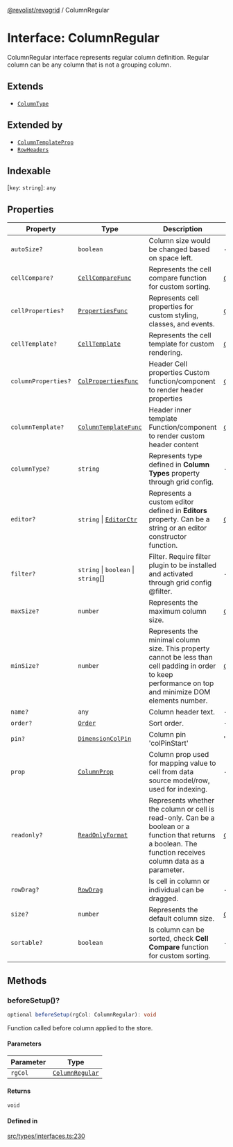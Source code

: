 [@revolist/revogrid](README.md) / ColumnRegular

# Interface: ColumnRegular

ColumnRegular interface represents regular column definition.
Regular column can be any column that is not a grouping column.

## Extends

- [`ColumnType`](Interface.ColumnType.md)

## Extended by

- [`ColumnTemplateProp`](Interface.ColumnTemplateProp.md)
- [`RowHeaders`](Interface.RowHeaders.md)

## Indexable

 \[`key`: `string`\]: `any`

## Properties

| Property | Type | Description | Inherited from | Defined in |
| ------ | ------ | ------ | ------ | ------ |
| `autoSize?` | `boolean` | Column size would be changed based on space left. | - | [src/types/interfaces.ts:206](https://github.com/revolist/revogrid/blob/0c3bb4ec80c81d5563060679540746537ed4be52/src/types/interfaces.ts#L206) |
| `cellCompare?` | [`CellCompareFunc`](TypeAlias.CellCompareFunc.md) | Represents the cell compare function for custom sorting. | [`ColumnType`](Interface.ColumnType.md).`cellCompare` | [src/types/interfaces.ts:178](https://github.com/revolist/revogrid/blob/0c3bb4ec80c81d5563060679540746537ed4be52/src/types/interfaces.ts#L178) |
| `cellProperties?` | [`PropertiesFunc`](TypeAlias.PropertiesFunc.md) | Represents cell properties for custom styling, classes, and events. | [`ColumnType`](Interface.ColumnType.md).`cellProperties` | [src/types/interfaces.ts:170](https://github.com/revolist/revogrid/blob/0c3bb4ec80c81d5563060679540746537ed4be52/src/types/interfaces.ts#L170) |
| `cellTemplate?` | [`CellTemplate`](Interface.CellTemplate.md) | Represents the cell template for custom rendering. | [`ColumnType`](Interface.ColumnType.md).`cellTemplate` | [src/types/interfaces.ts:174](https://github.com/revolist/revogrid/blob/0c3bb4ec80c81d5563060679540746537ed4be52/src/types/interfaces.ts#L174) |
| `columnProperties?` | [`ColPropertiesFunc`](TypeAlias.ColPropertiesFunc.md) | Header Cell properties Custom function/component to render header properties | [`ColumnType`](Interface.ColumnType.md).`columnProperties` | [src/types/interfaces.ts:113](https://github.com/revolist/revogrid/blob/0c3bb4ec80c81d5563060679540746537ed4be52/src/types/interfaces.ts#L113) |
| `columnTemplate?` | [`ColumnTemplateFunc`](TypeAlias.ColumnTemplateFunc.md) | Header inner template Function/component to render custom header content | [`ColumnType`](Interface.ColumnType.md).`columnTemplate` | [src/types/interfaces.ts:108](https://github.com/revolist/revogrid/blob/0c3bb4ec80c81d5563060679540746537ed4be52/src/types/interfaces.ts#L108) |
| `columnType?` | `string` | Represents type defined in **Column Types** property through grid config. | - | [src/types/interfaces.ts:226](https://github.com/revolist/revogrid/blob/0c3bb4ec80c81d5563060679540746537ed4be52/src/types/interfaces.ts#L226) |
| `editor?` | `string` \| [`EditorCtr`](TypeAlias.EditorCtr.md) | Represents a custom editor defined in **Editors** property. Can be a string or an editor constructor function. | [`ColumnType`](Interface.ColumnType.md).`editor` | [src/types/interfaces.ts:166](https://github.com/revolist/revogrid/blob/0c3bb4ec80c81d5563060679540746537ed4be52/src/types/interfaces.ts#L166) |
| `filter?` | `string` \| `boolean` \| `string`[] | Filter. Require filter plugin to be installed and activated through grid config @filter. | - | [src/types/interfaces.ts:210](https://github.com/revolist/revogrid/blob/0c3bb4ec80c81d5563060679540746537ed4be52/src/types/interfaces.ts#L210) |
| `maxSize?` | `number` | Represents the maximum column size. | [`ColumnType`](Interface.ColumnType.md).`maxSize` | [src/types/interfaces.ts:161](https://github.com/revolist/revogrid/blob/0c3bb4ec80c81d5563060679540746537ed4be52/src/types/interfaces.ts#L161) |
| `minSize?` | `number` | Represents the minimal column size. This property cannot be less than cell padding in order to keep performance on top and minimize DOM elements number. | [`ColumnType`](Interface.ColumnType.md).`minSize` | [src/types/interfaces.ts:157](https://github.com/revolist/revogrid/blob/0c3bb4ec80c81d5563060679540746537ed4be52/src/types/interfaces.ts#L157) |
| `name?` | `any` | Column header text. | - | [src/types/interfaces.ts:202](https://github.com/revolist/revogrid/blob/0c3bb4ec80c81d5563060679540746537ed4be52/src/types/interfaces.ts#L202) |
| `order?` | [`Order`](TypeAlias.Order.md) | Sort order. | - | [src/types/interfaces.ts:218](https://github.com/revolist/revogrid/blob/0c3bb4ec80c81d5563060679540746537ed4be52/src/types/interfaces.ts#L218) |
| `pin?` | [`DimensionColPin`](TypeAlias.DimensionColPin.md) | Column pin 'colPinStart'|'colPinEnd'. | - | [src/types/interfaces.ts:198](https://github.com/revolist/revogrid/blob/0c3bb4ec80c81d5563060679540746537ed4be52/src/types/interfaces.ts#L198) |
| `prop` | [`ColumnProp`](TypeAlias.ColumnProp.md) | Column prop used for mapping value to cell from data source model/row, used for indexing. | - | [src/types/interfaces.ts:194](https://github.com/revolist/revogrid/blob/0c3bb4ec80c81d5563060679540746537ed4be52/src/types/interfaces.ts#L194) |
| `readonly?` | [`ReadOnlyFormat`](TypeAlias.ReadOnlyFormat.md) | Represents whether the column or cell is read-only. Can be a boolean or a function that returns a boolean. The function receives column data as a parameter. | [`ColumnType`](Interface.ColumnType.md).`readonly` | [src/types/interfaces.ts:147](https://github.com/revolist/revogrid/blob/0c3bb4ec80c81d5563060679540746537ed4be52/src/types/interfaces.ts#L147) |
| `rowDrag?` | [`RowDrag`](TypeAlias.RowDrag.md) | Is cell in column or individual can be dragged. | - | [src/types/interfaces.ts:222](https://github.com/revolist/revogrid/blob/0c3bb4ec80c81d5563060679540746537ed4be52/src/types/interfaces.ts#L222) |
| `size?` | `number` | Represents the default column size. | [`ColumnType`](Interface.ColumnType.md).`size` | [src/types/interfaces.ts:151](https://github.com/revolist/revogrid/blob/0c3bb4ec80c81d5563060679540746537ed4be52/src/types/interfaces.ts#L151) |
| `sortable?` | `boolean` | Is column can be sorted, check **Cell Compare** function for custom sorting. | - | [src/types/interfaces.ts:214](https://github.com/revolist/revogrid/blob/0c3bb4ec80c81d5563060679540746537ed4be52/src/types/interfaces.ts#L214) |

## Methods

### beforeSetup()?

```ts
optional beforeSetup(rgCol: ColumnRegular): void
```

Function called before column applied to the store.

#### Parameters

| Parameter | Type |
| ------ | ------ |
| `rgCol` | [`ColumnRegular`](Interface.ColumnRegular.md) |

#### Returns

`void`

#### Defined in

[src/types/interfaces.ts:230](https://github.com/revolist/revogrid/blob/0c3bb4ec80c81d5563060679540746537ed4be52/src/types/interfaces.ts#L230)
